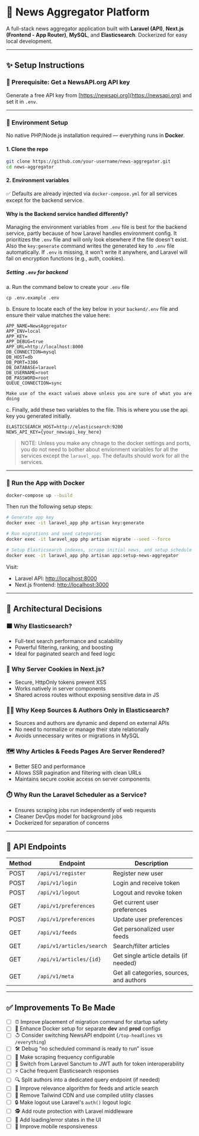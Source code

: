 # 📰 News Aggregator Platform

A full-stack news aggregator application built with **Laravel (API)**, **Next.js (Frontend - App Router)**, **MySQL**, and **Elasticsearch**. Dockerized for easy local development.

---

## ✨ Setup Instructions

### 🔑 Prerequisite: Get a NewsAPI.org API key

Generate a free API key from [https://newsapi.org](https://newsapi.org) and set it in `.env`.

---

### 🔧 Environment Setup

No native PHP/Node.js installation required — everything runs in **Docker**.

#### 1. Clone the repo

```bash
git clone https://github.com/your-username/news-aggregator.git
cd news-aggregator
```

#### 2. Environment variables

✅ Defaults are already injected via `docker-compose.yml` for all services except for the backend service.

#### Why is the Backend service handled differently?

Managing the environment variables from `.env` file is best for the backend service, partly because of how Laravel handles environment config. It prioritizes the `.env` file and will only look elsewhere if the file doesn't exist. Also the `key:generate` command writes the generated key to `.env` file automatically. If `.env` is missing, it won’t write it anywhere, and Laravel will fail on encryption functions (e.g., auth, cookies).

##### Setting `.env` for backend

a. Run the command below to create your `.env` file

```
cp .env.example .env
```

b. Ensure to locate each of the key below in your `backend/.env` file and ensure their value matches the value here:

```env
APP_NAME=NewsAggregator
APP_ENV=local
APP_KEY=
APP_DEBUG=true
APP_URL=http://localhost:8000
DB_CONNECTION=mysql
DB_HOST=db
DB_PORT=3306
DB_DATABASE=laravel
DB_USERNAME=root
DB_PASSWORD=root
QUEUE_CONNECTION=sync
```

`Make use of the exact values above unless you are sure of what you are doing`

c. Finally, add these two variables to the file. This is where you use the api key you generated initially.

```env
ELASTICSEARCH_HOST=http://elasticsearch:9200
NEWS_API_KEY={your_newsapi_key_here}
```

> NOTE: Unless you make any chnage to the docker settings and ports, you do not need to bother about envionment variables for all the services except the `laravel_app`. The defaults should work for all the services.

---

### 🐳 Run the App with Docker

```bash
docker-compose up --build
```

Then run the following setup steps:

```bash
# Generate app key
docker exec -it laravel_app php artisan key:generate

# Run migrations and seed categories
docker exec -it laravel_app php artisan migrate --seed --force

# Setup Elasticsearch indexes, scrape initial news, and setup schedule
docker exec -it laravel_app php artisan app:setup-news-aggregator
```

Visit:

- Laravel API: [http://localhost:8000](http://localhost:8000)
- Next.js frontend: [http://localhost:3000](http://localhost:3000)

---

## 🧱 Architectural Decisions

### 🟧 Why Elasticsearch?

- Full-text search performance and scalability
- Powerful filtering, ranking, and boosting
- Ideal for paginated search and feed logic

### 🍜 Why Server Cookies in Next.js?

- Secure, HttpOnly tokens prevent XSS
- Works natively in server components
- Shared across routes without exposing sensitive data in JS

### 🧑‍💻 Why Keep Sources & Authors Only in Elasticsearch?

- Sources and authors are dynamic and depend on external APIs
- No need to normalize or manage their state relationally
- Avoids unnecessary writes or migrations in MySQL

### 🗺️ Why Articles & Feeds Pages Are Server Rendered?

- Better SEO and performance
- Allows SSR pagination and filtering with clean URLs
- Maintains secure cookie access on server components

### ⏱️ Why Run the Laravel Scheduler as a Service?

- Ensures scraping jobs run independently of web requests
- Cleaner DevOps model for background jobs
- Dockerized for separation of concerns

---

## 🚣 API Endpoints

| Method | Endpoint                  | Description                              |
| ------ | ------------------------- | ---------------------------------------- |
| POST   | `/api/v1/register`        | Register new user                        |
| POST   | `/api/v1/login`           | Login and receive token                  |
| POST   | `/api/v1/logout`          | Logout and revoke token                  |
| GET    | `/api/v1/preferences`     | Get current user preferences             |
| POST   | `/api/v1/preferences`     | Update user preferences                  |
| GET    | `/api/v1/feeds`           | Get personalized user feeds              |
| GET    | `/api/v1/articles/search` | Search/filter articles                   |
| GET    | `/api/v1/articles/{id}`   | Get single article details (if needed)   |
| GET    | `/api/v1/meta`            | Get all categories, sources, and authors |

---

## ✅ Improvements To Be Made

- [ ] ⏰ Improve placement of migration command for startup safety
- [ ] 🧰 Enhance Docker setup for separate **dev** and **prod** configs
- [ ] ↺ Consider switching NewsAPI endpoint (`/top-headlines` vs `/everything`)
- [ ] 🛠 Debug “no scheduled command is ready to run” issue
- [ ] 🥞 Make scraping frequency configurable
- [ ] 🔐 Switch from Laravel Sanctum to JWT auth for token interoperability
- [ ] ⚡️ Cache frequent Elasticsearch responses
- [ ] 🔍 Split authors into a dedicated query endpoint (if needed)
- [ ] 🧠 Improve relevance algorithm for feeds and article search
- [ ] 🎨 Remove Tailwind CDN and use compiled utility classes
- [ ] 🔒 Make logout use Laravel's `auth()` logout logic
- [ ] 🕵️ Add route protection with Laravel middleware
- [ ] 💨 Add loading/error states in the UI
- [ ] 📱 Improve mobile responsiveness
